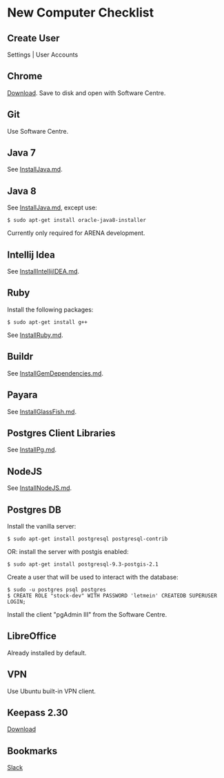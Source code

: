 New Computer Checklist
======================

Create User
-----------
Settings | User Accounts

Chrome
------
[Download](http://www.google.com/chrome/).  Save to disk and open with Software Centre.

Git
---
Use Software Centre.

Java 7
------
See [InstallJava.md](./InstallJava.md).

Java 8
------
See [InstallJava.md](./InstallJava.md), except use:

    $ sudo apt-get install oracle-java8-installer
    
Currently only required for ARENA development.

Intellij Idea
-------------
See [InstallIntellijIDEA.md](./InstallIntellijIDEA.md).

Ruby
----
Install the following packages:
    
    $ sudo apt-get install g++

See [InstallRuby.md](./InstallRuby.md).

Buildr
------
See [InstallGemDependencies.md](./InstallGemDependencies.md).

Payara
------
See [InstallGlassFish.md](./InstallGlassFish.md).

Postgres Client Libraries
-------------------------
See [InstallPg.md](./InstallPg.md).

NodeJS
------
See [InstallNodeJS.md](./InstallNodeJS.md).

Postgres DB
-----------
Install the vanilla server:

    $ sudo apt-get install postgresql postgresql-contrib
    
OR: install the server with postgis enabled:

    $ sudo apt-get install postgresql-9.3-postgis-2.1

Create a user that will be used to interact with the database:
    
    $ sudo -u postgres psql postgres
    $ CREATE ROLE "stock-dev" WITH PASSWORD 'letmein' CREATEDB SUPERUSER LOGIN;
  
Install the client "pgAdmin III" from the Software Centre.

LibreOffice
------------
Already installed by default.

VPN
---
Use Ubuntu built-in VPN client.

Keepass 2.30
------------
[Download](http://keepass.info/download.html)

Bookmarks
---------
[Slack](http://todo)
